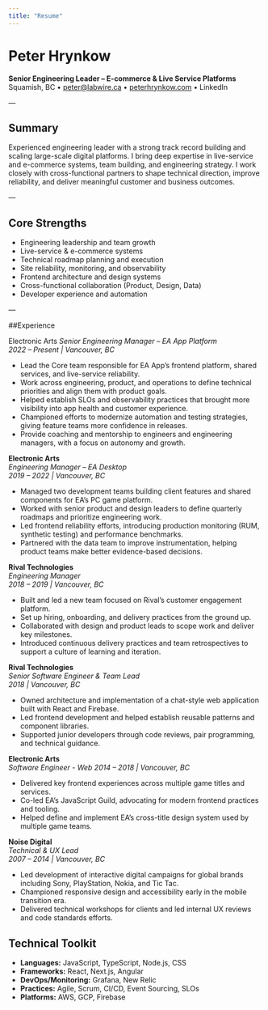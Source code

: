 ```yaml
---
title: "Resume"
---
```


# Peter Hrynkow
  
**Senior Engineering Leader – E-commerce & Live Service Platforms**  
Squamish, BC • peter@labwire.ca • [peterhrynkow.com](https://peterhrynkow.com) • LinkedIn  

—

## Summary
Experienced engineering leader with a strong track record building and scaling large-scale digital platforms. I bring deep expertise in live-service and e-commerce systems, team building, and engineering strategy. I work closely with cross-functional partners to shape technical direction, improve reliability, and deliver meaningful customer and business outcomes.

—

## Core Strengths
- Engineering leadership and team growth  
- Live-service & e-commerce systems  
- Technical roadmap planning and execution  
- Site reliability, monitoring, and observability  
- Frontend architecture and design systems  
- Cross-functional collaboration (Product, Design, Data)  
- Developer experience and automation  

—

##Experience

Electronic Arts
*Senior Engineering Manager – EA App Platform*  
*2022 – Present | Vancouver, BC*  
- Lead the Core team responsible for EA App’s frontend platform, shared services, and live-service reliability.  
- Work across engineering, product, and operations to define technical priorities and align them with product goals.  
- Helped establish SLOs and observability practices that brought more visibility into app health and customer experience.  
- Championed efforts to modernize automation and testing strategies, giving feature teams more confidence in releases.  
- Provide coaching and mentorship to engineers and engineering managers, with a focus on autonomy and growth.

**Electronic Arts**  
*Engineering Manager – EA Desktop*  
*2019 – 2022 | Vancouver, BC*  
- Managed two development teams building client features and shared components for EA’s PC game platform.  
- Worked with senior product and design leaders to define quarterly roadmaps and prioritize engineering work.  
- Led frontend reliability efforts, introducing production monitoring (RUM, synthetic testing) and performance benchmarks.  
- Partnered with the data team to improve instrumentation, helping product teams make better evidence-based decisions.

**Rival Technologies**  
*Engineering Manager*  
*2018 – 2019 | Vancouver, BC*  
- Built and led a new team focused on Rival’s customer engagement platform.  
- Set up hiring, onboarding, and delivery practices from the ground up.  
- Collaborated with design and product leads to scope work and deliver key milestones.  
- Introduced continuous delivery practices and team retrospectives to support a culture of learning and iteration.

**Rival Technologies**  
*Senior Software Engineer & Team Lead*  
*2018 | Vancouver, BC*  
- Owned architecture and implementation of a chat-style web application built with React and Firebase.  
- Led frontend development and helped establish reusable patterns and component libraries.  
- Supported junior developers through code reviews, pair programming, and technical guidance.

**Electronic Arts**  
*Software Engineer - Web*
*2014 – 2018 | Vancouver, BC*  
- Delivered key frontend experiences across multiple game titles and services.  
- Co-led EA’s JavaScript Guild, advocating for modern frontend practices and tooling.  
- Helped define and implement EA’s cross-title design system used by multiple game teams.

**Noise Digital**  
*Technical & UX Lead*  
*2007 – 2014 | Vancouver, BC*  
- Led development of interactive digital campaigns for global brands including Sony, PlayStation, Nokia, and Tic Tac.  
- Championed responsive design and accessibility early in the mobile transition era.  
- Delivered technical workshops for clients and led internal UX reviews and code standards efforts.






## Technical Toolkit  
- **Languages:** JavaScript, TypeScript, Node.js, CSS  
- **Frameworks:** React, Next.js, Angular
- **DevOps/Monitoring:** Grafana, New Relic  
- **Practices:** Agile, Scrum, CI/CD, Event Sourcing, SLOs  
- **Platforms:** AWS, GCP, Firebase
